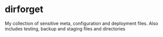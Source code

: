 # dirforget
My collection of sensitive meta, configuration and deployment files. Also includes testing, backup and staging files and directories
